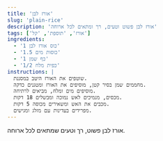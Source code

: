 ```yaml
---
title: 'אורז לבן'
slug: 'plain-rice'
description: 'אורז לבן פשוט וטעים, רך ומתאים לכל ארוחה'
tags: ['אורז', 'תוספת', 'קל']
ingredients:
  - '1 כוס אורז לבן'
  - '1.5 כוסות מים'
  - '1 כף שמן'
  - '1/2 כפית מלח'
instructions: |
  שוטפים את האורז היטב במסננת.
  מחממים שמן בסיר קטן, מוסיפים את האורז ומטגנים כדקה.
  מוסיפים מים ומלח, מביאים לרתיחה.
  מכסים, מנמיכים לאש נמוכה ומבשלים 18 דקות.
  מכבים את האש ומשאירים מכוסה 5 דקות.
  מפרידים בעדינות עם מזלג ומגישים.
---
```


אורז לבן פשוט, רך וטעים שמתאים לכל ארוחה.
